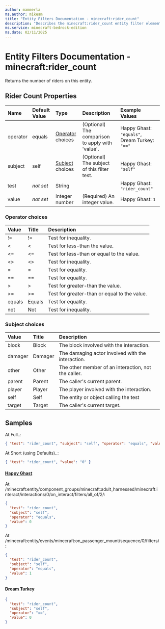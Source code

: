 ```yaml
---
author: mammerla
ms.author: mikeam
title: "Entity Filters Documentation - minecraft:rider_count"
description: "Describes the minecraft:rider_count entity filter element"
ms.service: minecraft-bedrock-edition
ms.date: 02/11/2025 
---
```


# Entity Filters Documentation - minecraft:rider_count

Returns the number of riders on this entity.


## Rider Count Properties

|Name       |Default Value |Type |Description |Example Values |
|:----------|:-------------|:----|:-----------|:------------- |
| operator | equals | [Operator](#operator-choices) choices | (Optional) The comparison to apply with 'value'. | Happy Ghast: `"equals"`, Dream Turkey: `"=="` | 
| subject | self | [Subject](#subject-choices) choices | (Optional) The subject of this filter test. | Happy Ghast: `"self"` | 
| test | *not set* | String |  | Happy Ghast: `"rider_count"` | 
| value | *not set* | Integer number | (Required) An integer value. | Happy Ghast: `1` | 

### Operator choices

|Value       |Title |Description |
|:-----------|:-----|:-----------|
| != | != | Test for inequality.|
| < | < | Test for less-than the value.|
| <= | <= | Test for less-than or equal to the value.|
| <> | <> | Test for inequality.|
| = | = | Test for equality.|
| == | == | Test for equality.|
| > | > | Test for greater-than the value.|
| >= | >= | Test for greater-than or equal to the value.|
| equals | Equals | Test for equality.|
| not | Not | Test for inequality.|

### Subject choices

|Value       |Title |Description |
|:-----------|:-----|:-----------|
| block | Block | The block involved with the interaction.|
| damager | Damager | The damaging actor involved with the interaction.|
| other | Other | The other member of an interaction, not the caller.|
| parent | Parent | The caller's current parent.|
| player | Player | The player involved with the interaction.|
| self | Self | The entity or object calling the test|
| target | Target | The caller's current target.|

## Samples

At Full..: 

```json
{ "test": "rider_count", "subject": "self", "operator": "equals", "value": "0" }
```

At Short (using Defaults)..: 

```json
{ "test": "rider_count", "value": "0" }
```

#### [Happy Ghast](https://github.com/Mojang/bedrock-samples/tree/preview/behavior_pack/entities/happy_ghast.json)

At /minecraft:entity/component_groups/minecraft:adult_harnessed/minecraft:interact/interactions/0/on_interact/filters/all_of/2/: 

```json
{
  "test": "rider_count",
  "subject": "self",
  "operator": "equals",
  "value": 0
}
```

At /minecraft:entity/events/minecraft:on_passenger_mount/sequence/0/filters/: 

```json
{
  "test": "rider_count",
  "subject": "self",
  "operator": "equals",
  "value": 1
}
```

#### [Dream Turkey](https://github.com/microsoft/minecraft-samples/tree/main/casual_creator/chill_dreams/1_dream_turkey/behavior_packs/mamm_cds/entities/dream_turkey.json)


```json
{
  "test": "rider_count",
  "subject": "self",
  "operator": "==",
  "value": 0
}
```
